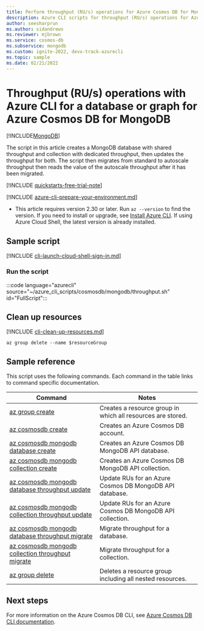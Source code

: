 ```yaml
---
title: Perform throughput (RU/s) operations for Azure Cosmos DB for MongoDB resources
description: Azure CLI scripts for throughput (RU/s) operations for Azure Cosmos DB for MongoDB resources
author: seesharprun
ms.author: sidandrews
ms.reviewer: mjbrown
ms.service: cosmos-db
ms.subservice: mongodb
ms.custom: ignite-2022, devx-track-azurecli
ms.topic: sample
ms.date: 02/21/2022
---
```


# Throughput (RU/s) operations with Azure CLI for a database or graph for Azure Cosmos DB for MongoDB

[!INCLUDE[MongoDB](../../../includes/appliesto-mongodb.md)]

The script in this article creates a MongoDB database with shared throughput and collection with dedicated throughput, then updates the throughput for both. The script then migrates from standard to autoscale throughput then reads the value of the autoscale throughput after it has been migrated.

[!INCLUDE [quickstarts-free-trial-note](../../../../../includes/quickstarts-free-trial-note.md)]

[!INCLUDE [azure-cli-prepare-your-environment.md](~/articles/reusable-content/azure-cli/azure-cli-prepare-your-environment.md)]

- This article requires version 2.30 or later. Run `az --version` to find the version. If you need to install or upgrade, see [Install Azure CLI](/cli/azure/install-azure-cli). If using Azure Cloud Shell, the latest version is already installed.

## Sample script

[!INCLUDE [cli-launch-cloud-shell-sign-in.md](../../../../../includes/cli-launch-cloud-shell-sign-in.md)]

### Run the script

:::code language="azurecli" source="~/azure_cli_scripts/cosmosdb/mongodb/throughput.sh" id="FullScript":::

## Clean up resources

[!INCLUDE [cli-clean-up-resources.md](../../../../../includes/cli-clean-up-resources.md)]

```azurecli
az group delete --name $resourceGroup
```

## Sample reference

This script uses the following commands. Each command in the table links to command specific documentation.

| Command | Notes |
|---|---|
| [az group create](/cli/azure/group#az-group-create) | Creates a resource group in which all resources are stored. |
| [az cosmosdb create](/cli/azure/cosmosdb#az-cosmosdb-create) | Creates an Azure Cosmos DB account. |
| [az cosmosdb mongodb database create](/cli/azure/cosmosdb/mongodb/database#az-cosmosdb-mongodb-database-create) | Creates an Azure Cosmos DB MongoDB API database. |
| [az cosmosdb mongodb collection create](/cli/azure/cosmosdb/mongodb/collection#az-cosmosdb-mongodb-collection-create) | Creates an Azure Cosmos DB MongoDB API collection. |
| [az cosmosdb mongodb database throughput update](/cli/azure/cosmosdb/mongodb/database/throughput#az-cosmosdb-mongodb-database-throughput-update) | Update RUs for an Azure Cosmos DB MongoDB API database. |
| [az cosmosdb mongodb collection throughput update](/cli/azure/cosmosdb/mongodb/collection/throughput#az-cosmosdb-mongodb-collection-throughput-update) | Update RUs for an Azure Cosmos DB MongoDB API collection. |
| [az cosmosdb mongodb database throughput migrate](/cli/azure/cosmosdb/mongodb/database/throughput#az-cosmosdb-mongodb-database-throughput-migrate) | Migrate throughput for a database. |
| [az cosmosdb mongodb collection throughput migrate](/cli/azure/cosmosdb/mongodb/collection/throughput#az-cosmosdb-mongodb-collection-throughput-migrate) | Migrate throughput for a collection. |
| [az group delete](/cli/azure/resource#az-resource-delete) | Deletes a resource group including all nested resources. |

## Next steps

For more information on the Azure Cosmos DB CLI, see [Azure Cosmos DB CLI documentation](/cli/azure/cosmosdb).
